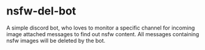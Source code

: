 # nsfw-del-bot

A simple discord bot, who loves to monitor a specific channel for incoming image attached messages to find out nsfw content. All messages containing nsfw images will be deleted by the bot.

